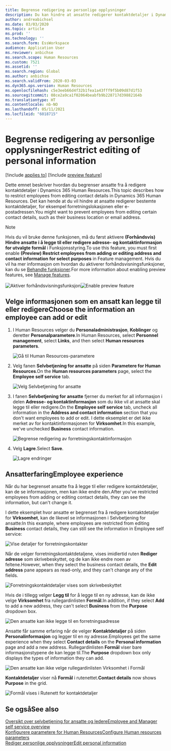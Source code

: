 ```yaml
---
title: Begrense redigering av personlige opplysninger
description: Du kan hindre at ansatte redigerer kontaktdetaljer i Dynamics 365 Human Resources.
author: andreabichsel
ms.date: 03/03/2020
ms.topic: article
ms.prod: ''
ms.technology: ''
ms.search.form: EssWorkspace
audience: Application User
ms.reviewer: anbichse
ms.search.scope: Human Resources
ms.custom: 7521
ms.assetid: ''
ms.search.region: Global
ms.author: anbichse
ms.search.validFrom: 2020-03-03
ms.dyn365.ops.version: Human Resources
ms.openlocfilehash: c5e3eeb66d4f32b1fea1a43fff9f5b09d87d1f53
ms.sourcegitcommit: 08ce2a9ca1f02064beabfb9b228717d39882164b
ms.translationtype: HT
ms.contentlocale: nb-NO
ms.lasthandoff: 05/11/2021
ms.locfileid: "6018715"
---
```

# <a name="restrict-editing-of-personal-information"></a><span data-ttu-id="32896-103">Begrense redigering av personlige opplysninger</span><span class="sxs-lookup"><span data-stu-id="32896-103">Restrict editing of personal information</span></span>

[!include [applies to](../includes/applies-to-hr.md)]
[!include [preview feature](./includes/preview-feature.md)]

<span data-ttu-id="32896-104">Dette emnet beskriver hvordan du begrenser ansatte fra å redigere kontaktdetaljer i Dynamics 365 Human Resources.</span><span class="sxs-lookup"><span data-stu-id="32896-104">This topic describes how to restrict employees from editing contact details in Dynamics 365 Human Resources.</span></span> <span data-ttu-id="32896-105">Det kan hende at du vil hindre at ansatte redigerer bestemte kontaktdetaljer, for eksempel forretningslokasjonen eller e-postadressen.</span><span class="sxs-lookup"><span data-stu-id="32896-105">You might want to prevent employees from editing certain contact details, such as their business location or email address.</span></span>

> [!NOTE]
> <span data-ttu-id="32896-106">Hvis du vil bruke denne funksjonen, må du først aktivere **(Forhåndsvis) Hindre ansatte i å legge til eller redigere adresse- og kontaktinformasjon for utvalgte formål** i Funksjonsstyring.</span><span class="sxs-lookup"><span data-stu-id="32896-106">To use this feature, you must first enable **(Preview) Restrict employees from adding or editing address and contact information for select purposes** in Feature management.</span></span> <span data-ttu-id="32896-107">Hvis du vil ha mer informasjon om hvordan du aktiverer forhåndsvisningsfunksjoner, kan du se [Behandle funksjoner](hr-admin-manage-features.md).</span><span class="sxs-lookup"><span data-stu-id="32896-107">For more information about enabling preview features, see [Manage features](hr-admin-manage-features.md).</span></span><br><br><span data-ttu-id="32896-108">![Aktiver forhåndsvisningsfunksjon](./media/hr-employee-self-service-restrict-enable.png)</span><span class="sxs-lookup"><span data-stu-id="32896-108">![Enable preview feature](./media/hr-employee-self-service-restrict-enable.png)</span></span>

## <a name="choose-the-information-an-employee-can-add-or-edit"></a><span data-ttu-id="32896-109">Velge informasjonen som en ansatt kan legge til eller redigere</span><span class="sxs-lookup"><span data-stu-id="32896-109">Choose the information an employee can add or edit</span></span>

1. <span data-ttu-id="32896-110">I Human Resources velger du **Personaladministrasjon**, **Koblinger** og deretter **Personalparametere**.</span><span class="sxs-lookup"><span data-stu-id="32896-110">In Human Resources, select **Personnel management**, select **Links**, and then select **Human resources parameters**.</span></span>

   ![Gå til Human Resources-parametere](./media/hr-employee-self-service-human-resources-parameters.png)

2. <span data-ttu-id="32896-112">Velg fanen **Selvbetjening for ansatte** på siden **Parametere for Human Resources**.</span><span class="sxs-lookup"><span data-stu-id="32896-112">On the **Human resources parameters** page, select the **Employee self service** tab.</span></span>

   ![Velg Selvbetjening for ansatte](./media/hr-employee-self-service-tab.png)

3. <span data-ttu-id="32896-114">I fanen **Selvbetjening for ansatte** fjerner du merket for all informasjon i delen **Adresse- og kontaktinformasjon** som du ikke vil at ansatte skal legge til eller redigere.</span><span class="sxs-lookup"><span data-stu-id="32896-114">On the **Employee self service** tab, uncheck all information in the **Address and contact information** section that you don't want employees to add or edit.</span></span> <span data-ttu-id="32896-115">I dette eksemplet er det ikke merket av for kontaktinformasjonen for **Virksomhet**.</span><span class="sxs-lookup"><span data-stu-id="32896-115">In this example, we've unchecked **Business** contact information.</span></span>

   ![Begrense redigering av forretningskontaktinformasjon](./media/hr-employee-self-service-restrict-business.png)

4. <span data-ttu-id="32896-117">Velg **Lagre**.</span><span class="sxs-lookup"><span data-stu-id="32896-117">Select **Save**.</span></span>

   ![Lagre endringer](./media/hr-employee-self-service-restrict-save.png)

## <a name="employee-experience"></a><span data-ttu-id="32896-119">Ansatterfaring</span><span class="sxs-lookup"><span data-stu-id="32896-119">Employee experience</span></span>

<span data-ttu-id="32896-120">Når du har begrenset ansatte fra å legge til eller redigere kontaktdetaljer, kan de se informasjonen, men kan ikke endre den.</span><span class="sxs-lookup"><span data-stu-id="32896-120">After you've restricted employees from adding or editing contact details, they can see the information, but can't change it.</span></span>

<span data-ttu-id="32896-121">I dette eksemplet hvor ansatte er begrenset fra å redigere kontaktdetaljer for **Virksomhet**, kan de likevel se informasjonen i Selvbetjening for ansatte:</span><span class="sxs-lookup"><span data-stu-id="32896-121">In this example, where employees are restricted from editing **Business** contact details, they can still see the information in Employee self service:</span></span>

![Vise detaljer for forretningskontakter](./media/hr-employee-self-service-restrict-view.png)

<span data-ttu-id="32896-123">Når de velger forretningskontaktdetaljene, vises imidlertid ruten **Rediger adresse** som skrivebeskyttet, og de kan ikke endre noen av feltene.</span><span class="sxs-lookup"><span data-stu-id="32896-123">However, when they select the business contact details, the **Edit address** pane appears as read-only, and they can't change any of the fields.</span></span>

![Forretningskontaktdetaljer vises som skrivebeskyttet](./media/hr-employee-self-service-restrict-read-only.png)

<span data-ttu-id="32896-125">Hvis de i tillegg velger **Legg til** for å legge til en ny adresse, kan de ikke velge **Virksomhet** fra rullegardinlisten **Formål**.</span><span class="sxs-lookup"><span data-stu-id="32896-125">In addition, if they select **Add** to add a new address, they can't select **Business** from the **Purpose** dropdown box.</span></span>

![Den ansatte kan ikke legge til en forretningsadresse](./media/hr-employee-self-service-restrict-add.png)

<span data-ttu-id="32896-127">Ansatte får samme erfaring når de velger **Kontaktdetaljer** på siden **Personalinformasjon** og legger til en ny adresse.</span><span class="sxs-lookup"><span data-stu-id="32896-127">Employees get the same experience when they select **Contact details** on the **Personal information** page and add a new address.</span></span> <span data-ttu-id="32896-128">Rullegardinlisten **Formål** viser bare informasjonstypene de kan legge til.</span><span class="sxs-lookup"><span data-stu-id="32896-128">The **Purpose** dropdown box only displays the types of information they can add.</span></span> 

![Den ansatte kan ikke velge rullegardinlisten Virksomhet i Formål](./media/hr-employee-self-service-restrict-purpose.png)

<span data-ttu-id="32896-130">**Kontaktdetaljer** viser nå **Formål** i rutenettet.</span><span class="sxs-lookup"><span data-stu-id="32896-130">**Contact details** now shows **Purpose** in the grid.</span></span>

![Formål vises i Rutenett for kontaktdetaljer](./media/hr-employee-self-service-restrict-purpose-grid.png)

## <a name="see-also"></a><span data-ttu-id="32896-132">Se også</span><span class="sxs-lookup"><span data-stu-id="32896-132">See also</span></span>

[<span data-ttu-id="32896-133">Oversikt over selvbetjening for ansatte og ledere</span><span class="sxs-lookup"><span data-stu-id="32896-133">Employee and Manager self service overview</span></span>](hr-employee-manager-self-service-overview.md)<br>
[<span data-ttu-id="32896-134">Konfigurere parametere for Human Resources</span><span class="sxs-lookup"><span data-stu-id="32896-134">Configure Human resources parameters</span></span>](hr-setup-parameters.md)<br>
[<span data-ttu-id="32896-135">Rediger personlige opplysninger</span><span class="sxs-lookup"><span data-stu-id="32896-135">Edit personal information</span></span>](hr-employee-manager-self-service-edit-personal-information.md)